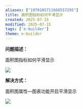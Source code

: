 ```yaml
---
aliases: ["1970185711668557295"]
title: 面积图指标如何平滑显示
created: 2025-07-15
modified: 2025-07-15
tags: ['e-builder']
theme: e-builder
---
```


**问题描述：**

面积图指标如何平滑显示

**![](c76c0e5133e28ba14e8c59bb3e466f1d.jpg)**

**解决方式：**

面积图属性—图表功能开启平滑显示

![](8c684ea7d22d061307ddbf56ec1d1d46.jpg)